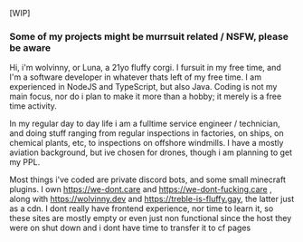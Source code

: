 [WIP]
### Some of my projects might be murrsuit related / NSFW, please be aware

Hi, i'm wolvinny, or Luna, a 21yo fluffy corgi.
I fursuit in my free time, and I'm a software developer in whatever thats left of my free time. I am experienced in NodeJS and TypeScript, but also Java.
Coding is not my main focus, nor do i plan to make it more than a hobby; it merely is a free time activity.

In my regular day to day life i am a fulltime service engineer / technician, and doing stuff ranging from regular inspections in factories, on ships, on chemical plants, etc, to inspections on offshore windmills.
I have a mostly aviation background, but ive chosen for drones, though i am planning to get my PPL.

Most things i've coded are private discord bots, and some small minecraft plugins.
I own https://we-dont.care and https://we-dont-fucking.care , along with https://wolvinny.dev and https://treble-is-fluffy.gay, the latter just as a cdn.
I dont really have frontend experience, nor time to learn it, so these sites are mostly empty or even just non functional since the host they were on shut down and i dont have time to transfer it to cf pages

